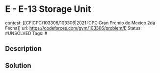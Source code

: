# E - E-13 Storage Unit

contest: [[CFICPC/103306/103306|2021 ICPC Gran Premio de Mexico 2da Fecha]]
url: https://codeforces.com/gym/103306/problem/E
Status: #UNSOLVED
Tags: #

## Description

## Solution

